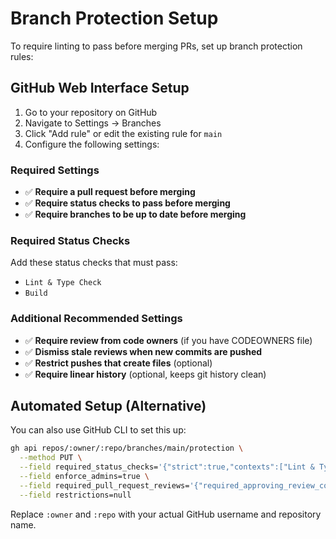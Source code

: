 # Branch Protection Setup

To require linting to pass before merging PRs, set up branch protection rules:

## GitHub Web Interface Setup

1. Go to your repository on GitHub
2. Navigate to Settings → Branches
3. Click "Add rule" or edit the existing rule for `main`
4. Configure the following settings:

### Required Settings

- ✅ **Require a pull request before merging**
- ✅ **Require status checks to pass before merging**
- ✅ **Require branches to be up to date before merging**

### Required Status Checks

Add these status checks that must pass:

- `Lint & Type Check`
- `Build`

### Additional Recommended Settings

- ✅ **Require review from code owners** (if you have CODEOWNERS file)
- ✅ **Dismiss stale reviews when new commits are pushed**
- ✅ **Restrict pushes that create files** (optional)
- ✅ **Require linear history** (optional, keeps git history clean)

## Automated Setup (Alternative)

You can also use GitHub CLI to set this up:

```bash
gh api repos/:owner/:repo/branches/main/protection \
  --method PUT \
  --field required_status_checks='{"strict":true,"contexts":["Lint & Type Check","Build"]}' \
  --field enforce_admins=true \
  --field required_pull_request_reviews='{"required_approving_review_count":1}' \
  --field restrictions=null
```

Replace `:owner` and `:repo` with your actual GitHub username and repository name.
